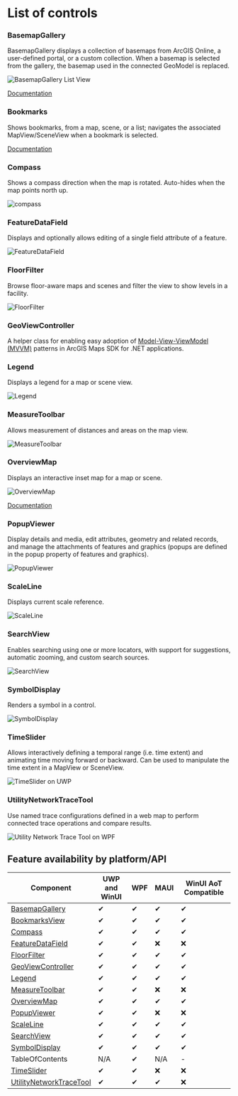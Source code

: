 # List of controls

### BasemapGallery

BasemapGallery displays a collection of basemaps from ArcGIS Online, a user-defined portal, or a custom collection. When a basemap is selected from the gallery, the basemap used in the connected GeoModel is replaced.

![BasemapGallery List View](https://user-images.githubusercontent.com/29742178/124198151-f2dc6380-da84-11eb-8e78-4e705d14c33d.png)

[Documentation](basemap-gallery.md)

### Bookmarks
Shows bookmarks, from a map, scene, or a list; navigates the associated MapView/SceneView when a bookmark is selected.

[Documentation](bookmarks-view.md)


### Compass
Shows a compass direction when the map is rotated. Auto-hides when the map points north up.

![compass](https://user-images.githubusercontent.com/1378165/73389839-d9c8f500-4289-11ea-923c-18232489b3e0.png)


### FeatureDataField

Displays and optionally allows editing of a single field attribute of a feature.

![FeatureDataField](https://user-images.githubusercontent.com/1378165/73389879-ebaa9800-4289-11ea-8e4e-de153a6a371a.png)

### FloorFilter

Browse floor-aware maps and scenes and filter the view to show levels in a facility.

![FloorFilter](https://user-images.githubusercontent.com/29742178/158746908-71a39e28-596f-44b6-9230-e2a04bdaeb9e.png)

### GeoViewController

A helper class for enabling easy adoption of [Model-View-ViewModel (MVVM)](https://learn.microsoft.com/en-us/dotnet/architecture/maui/mvvm) patterns in ArcGIS Maps SDK for .NET applications.

### Legend

Displays a legend for a map or scene view.

![Legend](https://user-images.githubusercontent.com/1378165/73389924-011fc200-428a-11ea-91bf-4ea1c2bf6683.png)


### MeasureToolbar

Allows measurement of distances and areas on the map view.

![MeasureToolbar](https://user-images.githubusercontent.com/1378165/73389958-0f6dde00-428a-11ea-8c78-7192d49ea605.png)

### OverviewMap

Displays an interactive inset map for a map or scene.

![OverviewMap](https://user-images.githubusercontent.com/29742178/121975740-34f07000-cd37-11eb-9162-462925cb3fe7.png)

[Documentation](overview-map.md)

### PopupViewer

Display details and media, edit attributes, geometry and related records, and manage the attachments of features and graphics (popups are defined in the popup property of features and graphics).

![PopupViewer](https://user-images.githubusercontent.com/1378165/73389991-1e549080-428a-11ea-81f3-b2f9c29f61ad.png)


### ScaleLine

Displays current scale reference.

![ScaleLine](https://user-images.githubusercontent.com/1378165/73390077-3debb900-428a-11ea-8b2f-dfd4914a637e.png)

### SearchView

Enables searching using one or more locators, with support for suggestions, automatic zooming, and custom search sources.

![SearchView](https://user-images.githubusercontent.com/29742178/142301018-4bbeb0f2-3021-49a7-b5ec-f642c5700bd0.png)

### SymbolDisplay

Renders a symbol in a control.

![SymbolDisplay](https://user-images.githubusercontent.com/1378165/73390051-31676080-428a-11ea-9feb-afb5d2aa6385.png)


### TimeSlider

Allows interactively defining a temporal range (i.e. time extent) and animating time moving forward or backward.  Can be used to manipulate the time extent in a MapView or SceneView.

![TimeSlider on UWP](https://user-images.githubusercontent.com/29742178/147712751-6d6db182-3e72-4dfc-ba23-3fbe97b1f934.png)

### UtilityNetworkTraceTool

Use named trace configurations defined in a web map to perform connected trace operations and compare results.

![Utility Network Trace Tool on WPF](https://user-images.githubusercontent.com/29742178/173907265-73cd3a39-c836-433e-baf0-4c60f921ba86.png) 

## Feature availability by platform/API

|Component |UWP and WinUI |WPF  |MAUI | WinUI AoT Compatible|
|---|---|---|---|---|
|[BasemapGallery](basemap-gallery.md) | ✔ | ✔ |  ✔ | ✔ |
|[BookmarksView](bookmarks-view.md)   | ✔ | ✔ | ✔ | ✔ |
|[Compass](compass.md)   | ✔ | ✔ | ✔ | ✔ |
|[FeatureDataField](feature-data-field.md)   | ✔ | ✔ | ❌ | ❌ |
|[FloorFilter](floor-filter.md) | ✔  | ✔ | ✔ | ✔ |
|[GeoViewController](geoviewcontroller.md) | ✔  | ✔ | ✔ | ✔ |
|[Legend](legend.md)   | ✔ | ✔ | ✔ | ✔ |
|[MeasureToolbar](measure-toolbar.md)   | ✔ | ✔ | ❌ | ❌ |
|[OverviewMap](overview-map.md) | ✔ | ✔ | ✔ | ✔ |
|[PopupViewer](popup-viewer.md) | ✔ | ✔ | ❌ | ❌ |
|[ScaleLine](scale-line.md)   | ✔ | ✔ | ✔ | ✔ |
|[SearchView](search-view.md) | ✔ | ✔ | ✔ | ✔ |
|[SymbolDisplay](symbol-display.md)   | ✔ | ✔ | ✔ | ✔ |
|TableOfContents   | N/A | ✔ | N/A  | - |
|[TimeSlider](time-slider.md)   | ✔ | ✔ | ❌ | ❌ |
|[UtilityNetworkTraceTool](un-trace.md) | ✔ | ✔ | ✔ | ❌ |

